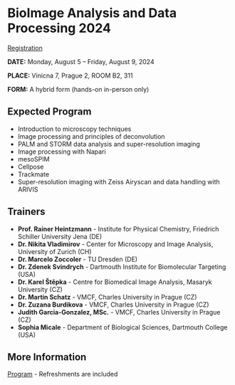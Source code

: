 # BioImage Analysis and Data Processing 2024
[Registration](https://docs.google.com/forms/d/e/1FAIpQLSfgN3FZsz_J6SOLKMha9uBMCH9okbKmfcZj_8Taaov4ZN2Zpg/viewform?usp=sf_link)

**DATE:** Monday, August 5 – Friday, August 9, 2024

**PLACE:** Vinicna 7, Prague 2, ROOM B2, 311  

**FORM:** A hybrid form (hands-on in-person only)

## Expected Program
- Introduction to microscopy techniques
- Image processing and principles of deconvolution
- PALM and STORM data analysis and super-resolution imaging
- Image processing with Napari
- mesoSPIM 
- Cellpose
- Trackmate
- Super-resolution imaging with Zeiss Airyscan and data handling with ARIVIS

## Trainers
 - **Prof. Rainer Heintzmann** - Institute for Physical Chemistry, Friedrich Schiller University Jena (DE)
 - **Dr. Nikita Vladimirov** - Center for Microscopy and Image Analysis, University of Zurich (CH)
 - **Dr. Marcelo Zoccoler** - TU Dresden (DE)
 - **Dr. Zdenek Svindrych** - Dartmouth Institute for Biomolecular Targeting (USA)
 - **Dr. Karel Štěpka** - Centre for Biomedical Image Analysis, Masaryk University (CZ)
 - **Dr. Martin Schatz** - VMCF, Charles University in Prague (CZ)
 - **Dr. Zuzana Burdikova** - VMCF, Charles University in Prague (CZ)
 - **Judith Garcia-Gonzalez, MSc.** - VMCF, Charles University in Prague (CZ)
 - **Sophia Micale** - Department of Biological Sciences, Dartmouth College (USA)

## More Information
[Program](https://docs.google.com/document/d/13uAhmFWST3qiZWejxdBnFJ3YXBI_GxYEsqc7c5hFBAw/edit?usp=sharing) - Refreshments are included

